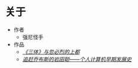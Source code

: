 # 关于

- 作者
  - 强尼怪手
- 作品
  - _[《三体》与忽必烈的上都](https://chinaq.github.io/xanadu/)_
  - _[追赶乔布斯的岩田聪——个人计算机早期发展史](https://chinaq.github.io/halnote/)_